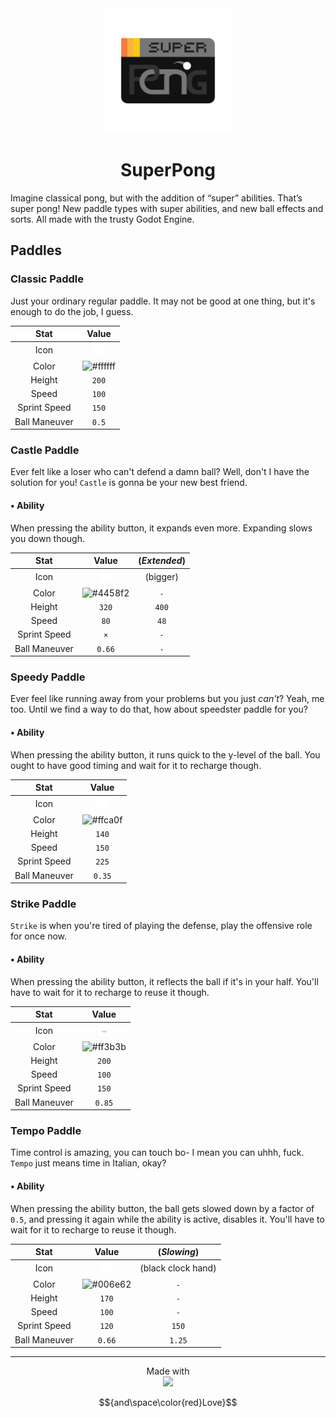 <div align="center">
  <img
    src="assets/logo/main.svg"
    alt="SuperPong's Logo"
    title="SuperPong's Logo"
    width="200"
  />
</div>

<div align="center">
  <h1>SuperPong</h1>
</div>

Imagine classical pong, but with the addition of “super” abilities. That’s super pong! New paddle types with super abilities, and new ball effects and sorts. All made with the trusty Godot Engine.

## Paddles

### Classic Paddle

Just your ordinary regular paddle. It may not be good at one thing, but it's enough to do the job, I guess.

| **Stat** | **Value** |
|:-:|:-:|
| Icon | <img src="assets/sprites/ball.png" width="20" /> |
| Color | ![#ffffff](https://placehold.co/12x12/ffffff/ffffff.png) |
| Height | `200` |
| Speed | `100` |
| Sprint Speed | `150` |
| Ball Maneuver | `0.5` |

### Castle Paddle

Ever felt like a loser who can't defend a damn ball? Well, don't I have the solution for you! `Castle` is gonna be your new best friend.

#### • Ability
When pressing the ability button, it expands even more. Expanding slows you down though.

| **Stat** | **Value** | (*Extended*) |
|:-:|:-:|:-:|
| Icon | <img src="assets/paddle-icons/shield.png" width="20" /> | (bigger) |
| Color | ![#4458f2](https://placehold.co/12x12/4458f2/4458f2.png) | `-` |
| Height | `320` | `400` |
| Speed | `80` | `48` |
| Sprint Speed | `×` | `-` |
| Ball Maneuver | `0.66` | `-` |

### Speedy Paddle

Ever feel like running away from your problems but you just *can't*? Yeah, me too. Until we find a way to do that, how about speedster paddle for you?

#### • Ability
When pressing the ability button, it runs quick to the y-level of the ball. You ought to have good timing and wait for it to recharge though.

| **Stat** | **Value** |
|:-:|:-:|
| Icon | <img src="assets/paddle-icons/lightning.png" width="20" /> |
| Color | ![#ffca0f](https://placehold.co/12x12/ffca0f/ffca0f.png) |
| Height | `140` |
| Speed | `150` |
| Sprint Speed | `225` |
| Ball Maneuver | `0.35` |

### Strike Paddle

`Strike` is when you're tired of playing the defense, play the offensive role for once now.

#### • Ability
When pressing the ability button, it reflects the ball if it's in your half. You'll have to wait for it to recharge to reuse it though.

| **Stat** | **Value** |
|:-:|:-:|
| Icon | <img src="assets/paddle-icons/sword.png" width="20" /> |
| Color | ![#ff3b3b](https://placehold.co/12x12/ff3b3b/ff3b3b.png) |
| Height | `200` |
| Speed | `100` |
| Sprint Speed | `150` |
| Ball Maneuver | `0.85` |

### Tempo Paddle

Time control is amazing, you can touch bo- I mean you can uhhh, fuck. `Tempo` just means time in Italian, okay?

#### • Ability
When pressing the ability button, the ball gets slowed down by a factor of `0.5`, and pressing it again while the ability is active, disables it. You'll have to wait for it to recharge to reuse it though.

| **Stat** | **Value** | (*Slowing*) |
|:-:|:-:|:-:|
| Icon | <img src="assets/paddle-icons/clock.png" width="20" /> | (black clock hand) |
| Color | ![#006e62](https://placehold.co/12x12/006e62/006e62.png) | `-` |
| Height | `170` | `-` |
| Speed | `100` | `-` |
| Sprint Speed | `120` | `150` |
| Ball Maneuver | `0.66` | `1.25` |

---

<div align="center">
  Made with
  <br/>
  <a href="https://godotengine.org/">
    <img height="50" src="https://godotengine.org/assets/press/logo_small_monochrome_dark.png"/>
  </a>
</div>

$${and\space\color{red}Love}$$
